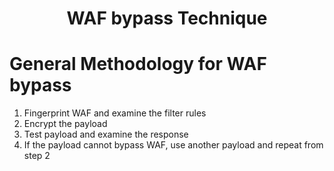 <h1 align="center">WAF bypass Technique</h1>	


# General Methodology for WAF bypass

1. Fingerprint WAF and examine the filter rules
2. Encrypt the payload 
3. Test payload and examine the response 
4. If the payload cannot bypass WAF, use another payload and repeat from step 2



